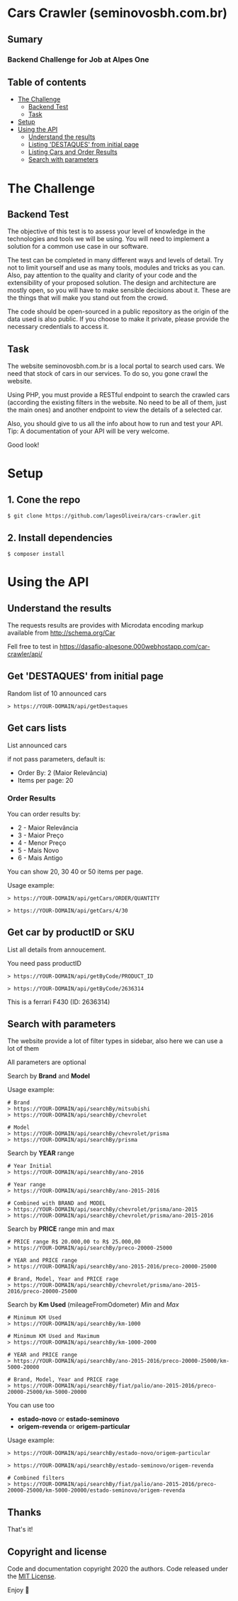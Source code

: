 # Cars Crawler (seminovosbh.com.br)

## Sumary

### Backend Challenge for Job at Alpes One

## Table of contents

- [The Challenge](#the-challenge)
	- [Backend Test](#Backend-Test)
	- [Task](#task)
- [Setup](#setup)
- [Using the API](#Using-the-API)
	- [Understand the results](#Understand-the-results)
	- [Listing 'DESTAQUES' from initial page](#Get-'DESTAQUES'-from-initial-page)
	- [Listing Cars and Order Results](#Get-cars-lists)
	- [Search with parameters](#search-with-parameters)

# The Challenge

## Backend Test
The objective of this test is to assess your level of knowledge in the technologies and tools we will be using. You will need to implement a solution for a common use case in our software.

The test can be completed in many different ways and levels of detail. Try not to limit yourself and use as many tools, modules and tricks as you can. Also, pay attention to the quality and clarity of your code and the extensibility of your proposed solution. The design and architecture are mostly open, so you will have to make sensible decisions about it. These are the things that will make you stand out from the crowd.

The code should be open-sourced in a public repository as the origin of the data used is also public. If you choose to make it private, please provide the necessary credentials to access it.

## Task
The website seminovosbh.com.br is a local portal to search used cars. We need that stock of cars in our services. To do so, you gone crawl the website.

Using PHP, you must provide a RESTful endpoint to search the crawled cars (according the existing filters in the website. No need to be all of them, just the main ones) and another endpoint to view the details of a selected car.

Also, you should give to us all the info about how to run and test your API. Tip: A documentation of your API will be very welcome.

Good look!


# Setup

 ## 1. Cone the repo


```shell
$ git clone https://github.com/lagesOliveira/cars-crawler.git
```

## 2. Install dependencies

```shell
$ composer install
```


# Using the API

## Understand the results

The requests results are provides with Microdata encoding markup available from http://schema.org/Car

Fell free to test in 
https://dasafio-alpesone.000webhostapp.com/car-crawler/api/

## Get 'DESTAQUES' from initial page

Random list of 10  announced cars 
```
> https://YOUR-DOMAIN/api/getDestaques
```

## Get cars lists

List announced cars

if not pass parameters, default is:

* Order By: 2 (Maior Relevância)
* Items per page: 20


### Order Results
You can order results by:
	
- 2 - Maior Relevância
- 3 - Maior Preço
- 4 - Menor Preço
- 5 - Mais Novo
- 6 - Mais Antigo
		
		
You can show 20, 30 40 or 50 items per page.
		
Usage example:

```
> https://YOUR-DOMAIN/api/getCars/ORDER/QUANTITY

> https://YOUR-DOMAIN/api/getCars/4/30
```

## Get car by productID or SKU

List all details from annoucement.

You need pass productID


```
> https://YOUR-DOMAIN/api/getByCode/PRODUCT_ID

> https://YOUR-DOMAIN/api/getByCode/2636314
```

This is a ferrari F430 (ID: 2636314)

## Search with parameters

The website provide a lot of filter types in sidebar, also here we can use a lot of them  

All parameters are optional

Search by **Brand** and **Model**

Usage example:

```
# Brand
> https://YOUR-DOMAIN/api/searchBy/mitsubishi
> https://YOUR-DOMAIN/api/searchBy/chevrolet

# Model
> https://YOUR-DOMAIN/api/searchBy/chevrolet/prisma
> https://YOUR-DOMAIN/api/searchBy/prisma

```
Search by **YEAR** range

```
# Year Initial
> https://YOUR-DOMAIN/api/searchBy/ano-2016

# Year range
> https://YOUR-DOMAIN/api/searchBy/ano-2015-2016

# Combined with BRAND and MODEL
> https://YOUR-DOMAIN/api/searchBy/chevrolet/prisma/ano-2015
> https://YOUR-DOMAIN/api/searchBy/chevrolet/prisma/ano-2015-2016

```

Search by **PRICE** range min and max
```
# PRICE range R$ 20.000,00 to R$ 25.000,00
> https://YOUR-DOMAIN/api/searchBy/preco-20000-25000

# YEAR and PRICE range
> https://YOUR-DOMAIN/api/searchBy/ano-2015-2016/preco-20000-25000

# Brand, Model, Year and PRICE rage
> https://YOUR-DOMAIN/api/searchBy/chevrolet/prisma/ano-2015-2016/preco-20000-25000

```

Search by **Km Used** (mileageFromOdometer) *Min* and *Max*

```
# Minimum KM Used
> https://YOUR-DOMAIN/api/searchBy/km-1000

# Minimum KM Used and Maximum
> https://YOUR-DOMAIN/api/searchBy/km-1000-2000

# YEAR and PRICE range
> https://YOUR-DOMAIN/api/searchBy/ano-2015-2016/preco-20000-25000/km-5000-20000

# Brand, Model, Year and PRICE rage
> https://YOUR-DOMAIN/api/searchBy/fiat/palio/ano-2015-2016/preco-20000-25000/km-5000-20000

```

You can use too

- **estado-novo** or **estado-seminovo**
- **origem-revenda** or **origem-particular**

Usage example:

```
> https://YOUR-DOMAIN/api/searchBy/estado-novo/origem-particular

> https://YOUR-DOMAIN/api/searchBy/estado-seminovo/origem-revenda

# Combined filters
> https://YOUR-DOMAIN/api/searchBy/fiat/palio/ano-2015-2016/preco-20000-25000/km-5000-20000/estado-seminovo/origem-revenda

```

## Thanks

That's it!

## Copyright and license

Code and documentation copyright 2020 the authors. Code released under the [MIT License](https://reponame/blob/master/LICENSE).

Enjoy :metal:
